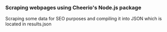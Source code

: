 ### Scraping webpages using Cheerio's Node.js package

Scraping some data for SEO purposes and compiling it into JSON which is located in results.json